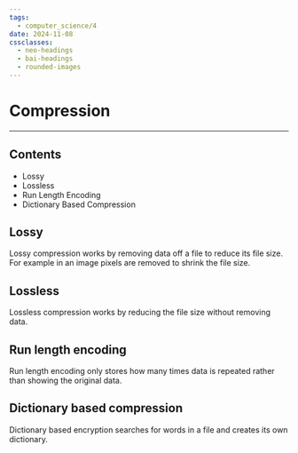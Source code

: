 ```yaml
---
tags:
  - computer_science/4
date: 2024-11-08
cssclasses:
  - neo-headings
  - bai-headings
  - rounded-images
---
```

# Compression
***
## Contents
- Lossy
- Lossless
- Run Length Encoding
- Dictionary Based Compression
## Lossy
Lossy compression works by removing data off a file to reduce its file size. For example in an image pixels are removed to shrink the file size.
## Lossless
Lossless compression works by reducing the file size without removing data.
## Run length encoding
Run length encoding only stores how many times data is repeated rather than showing the original data.
## Dictionary based compression
Dictionary based encryption searches for words in a file and creates its own dictionary.